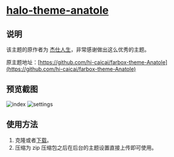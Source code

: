<h1><a href="https://github.com/halo-dev" target="_blank">halo-theme-anatole</a></h1>

## 说明

该主题的原作者为 [杰仕人生](https://atomical.ltd)，非常感谢做出这么优秀的主题。

原主题地址：[https://github.com/hi-caicai/farbox-theme-Anatole](https://github.com/hi-caicai/farbox-theme-Anatole)

## 预览截图

![index](https://i.loli.net/2019/05/29/5ced6a1f70be890881.png)
![settings](https://i.loli.net/2019/05/29/5ced6a1fddb4562005.png)

## 使用方法

1. 克隆或者[下载](https://github.com/halo-dev/halo-theme-anatole/releases)。
2. 压缩为 zip 压缩包之后在后台的主题设置直接上传即可使用。

